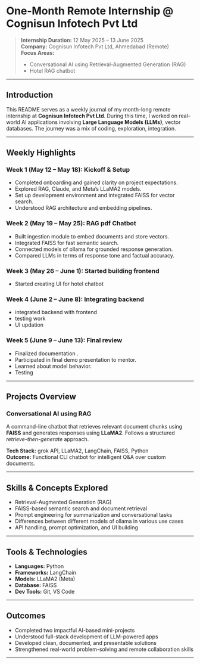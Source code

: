 # One-Month Remote Internship @ Cognisun Infotech Pvt Ltd

> **Internship Duration:** 12 May 2025 – 13 June 2025  
> **Company:** Cognisun Infotech Pvt Ltd, Ahmedabad (Remote)  
> **Focus Areas:**  
> - Conversational AI using Retrieval-Augmented Generation (RAG)  
> - Hotel RAG chatbot

---

## Introduction

This README serves as a weekly journal of my month-long remote internship at **Cognisun Infotech Pvt Ltd**. During this time, I worked on real-world AI applications involving **Large Language Models (LLMs)**, vector databases. The journey was a mix of coding, exploration, integration.

---

## Weekly Highlights

### Week 1 (May 12 – May 18): Kickoff & Setup
- Completed onboarding and gained clarity on project expectations.
- Explored RAG, Claude, and Meta’s LLaMA2 models.
- Set up development environment and integrated FAISS for vector search.
- Understood RAG architecture and embedding pipelines.

### Week 2 (May 19 – May 25): RAG pdf Chatbot
- Built ingestion module to embed documents and store vectors.
- Integrated FAISS for fast semantic search.
- Connected models of ollama for grounded response generation.
- Compared LLMs in terms of response tone and factual accuracy.

### Week 3 (May 26 – June 1): Started building frontend
- Started creating UI for hotel chatbot

### Week 4 (June 2 – June 8): Integrating backend
- integrated backend with frontend
- testing work
- UI updation

### Week 5 (June 9 – June 13): Final review 
- Finalized documentation .
- Participated in final demo presentation to mentor.
- Learned about model behavior.
- Testing

---

## Projects Overview

### Conversational AI using RAG
A command-line chatbot that retrieves relevant document chunks using **FAISS** and generates responses using **LLaMA2**. Follows a structured _retrieve-then-generate_ approach.

**Tech Stack:** grok API, LLaMA2, LangChain, FAISS, Python  
**Outcome:** Functional CLI chatbot for intelligent Q&A over custom documents.

---

## Skills & Concepts Explored

- Retrieval-Augmented Generation (RAG)
- FAISS-based semantic search and document retrieval
- Prompt engineering for summarization and conversational tasks
- Differences between different models of ollama in various use cases
- API handling, prompt optimization, and UI building 

---

## Tools & Technologies

- **Languages:** Python  
- **Frameworks:** LangChain  
- **Models:** LLaMA2 (Meta)  
- **Database:** FAISS  
- **Dev Tools:** Git, VS Code

---

## Outcomes

- Completed two impactful AI-based mini-projects
- Understood full-stack development of LLM-powered apps
- Developed clean, documented, and presentable solutions
- Strengthened real-world problem-solving and remote collaboration skills

---
